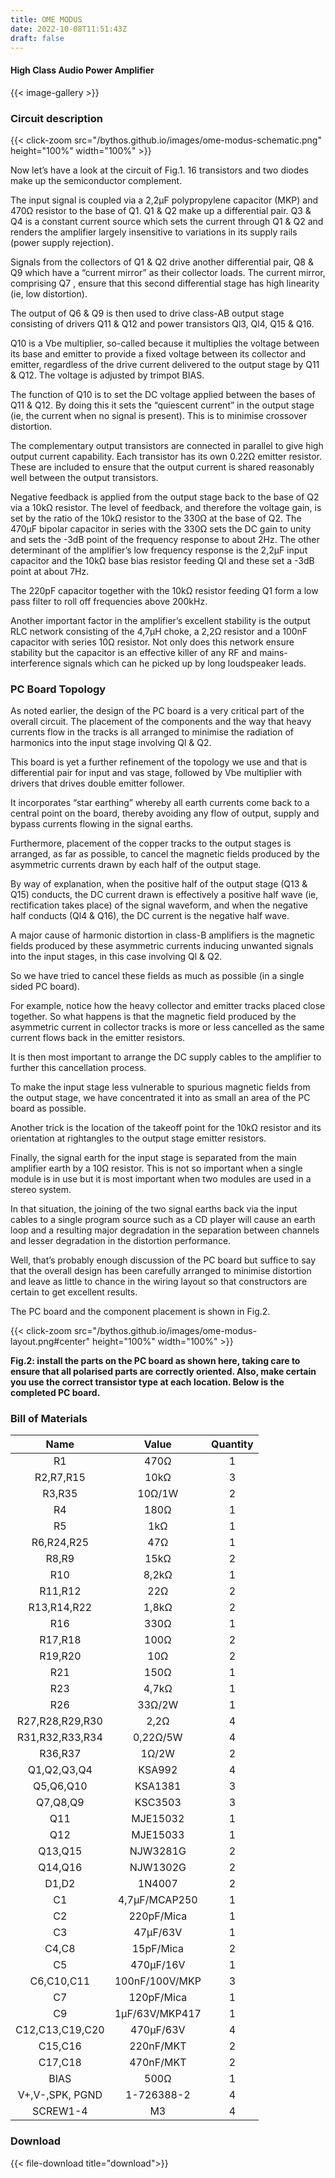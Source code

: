 ```yaml
---
title: OME MODUS
date: 2022-10-08T11:51:43Z
draft: false
---
```

#### High Class Audio Power Amplifier

{{< image-gallery >}}

### Circuit description

{{< click-zoom src="/bythos.github.io/images/ome-modus-schematic.png" height="100%" width="100%" >}}

Now let’s have a look at the circuit of Fig.1. 16 transistors and two diodes make up the semiconductor complement.

The input signal is coupled via a 2,2µF polypropylene capacitor (MKP) and 470Ω resistor to the base of Q1. Q1 & Q2 make up a differential pair. Q3 & Q4 is a constant current source which sets the current through Q1 & Q2 and renders the amplifier largely insensitive to variations in its supply rails (power supply rejection).

Signals from the collectors of Q1 & Q2 drive another differential pair, Q8 & Q9 which have a “current mirror” as their collector loads. The current mirror, comprising Q7 , ensure that this second differential stage has high linearity (ie, low distortion).

The output of Q6 & Q9 is then used to drive class-AB output stage consisting of drivers Q11 & Q12 and power transistors Ql3, Ql4, Q15 & Q16.

Q10 is a Vbe multiplier, so-called because it multiplies the voltage between its base and emitter to provide a fixed voltage between its collector and emitter, regardless of the drive current delivered to the output stage by Q11 & Q12. The voltage is adjusted by trimpot BIAS.

The function of Q10 is to set the DC voltage applied between the bases of Q11 & Q12. By doing this it sets the “quiescent current” in the output stage (ie, the current when no signal is present). This is to minimise crossover distortion.

The complementary output transistors are connected in parallel to give high output current capability. Each transistor has its own 0.22Ω emitter resistor. These are included to ensure that the output current is shared reasonably well between the output transistors.

Negative feedback is applied from the output stage back to the base of Q2 via a 10kΩ resistor. The level of feedback, and therefore the voltage gain, is set by the ratio of the 10kΩ resistor to the 330Ω at the base of Q2. The 470µF bipolar capacitor in series with the 330Ω sets the DC gain to unity and sets the -3dB point of the frequency response to about 2Hz. The other determinant of the amplifier’s low frequency response is the 2,2µF input capacitor and the 10kΩ base bias resistor feeding Ql and these set a -3dB point at about 7Hz.

The 220pF capacitor together with the 10kΩ resistor feeding Q1 form a low pass filter to roll off frequencies above 200kHz.

Another important factor in the amplifier’s excellent stability is the output RLC network consisting of the 4,7µH choke, a 2,2Ω resistor and a 100nF capacitor with series 10Ω resistor. Not only does this network ensure stability but the capacitor is an effective killer of any RF and mains-interference signals which can he picked up by long loudspeaker leads.

### PC Board Topology

As noted earlier, the design of the PC board is a very critical part of the overall circuit. The placement of the components and the way that heavy currents flow in the tracks is all arranged to minimise the radiation of harmonics into the input stage involving Ql & Q2.

This board is yet a further refinement of the topology we use and that is differential pair for input and vas stage, followed by Vbe multiplier with drivers that drives double emitter follower.

It incorporates “star earthing” whereby all earth currents come back to a central point on the board, thereby avoiding any flow of output, supply and bypass currents flowing in the signal earths.

Furthermore, placement of the copper tracks to the output stages is arranged, as far as possible, to cancel the magnetic fields produced by the asymmetric currents drawn by each half of the output stage.

By way of explanation, when the positive half of the output stage (Q13 & Q15) conducts, the DC current drawn is effectively a positive half wave (ie, rectification takes place) of the signal waveform, and when the negative half conducts (Ql4 & Q16), the DC current is the negative half wave.

A major cause of harmonic distortion in class-B amplifiers is the magnetic fields produced by these asymmetric currents inducing unwanted signals into the input stages, in this case involving Ql & Q2.

So we have tried to cancel these fields as much as possible (in a single sided PC board).

For example, notice how the heavy collector and emitter tracks placed close together. So what happens is that the magnetic field produced by the asymmetric current in collector tracks is more or less cancelled as the same current flows back in the emitter resistors.

It is then most important to arrange the DC supply cables to the amplifier to further this cancellation process.

To make the input stage less vulnerable to spurious magnetic fields from the output stage, we have concentrated it into as small an area of the PC board as possible.

Another trick is the location of the takeoff point for the 10kΩ resistor and its orientation at rightangles to the output stage emitter resistors.

Finally, the signal earth for the input stage is separated from the main amplifier earth by a 10Ω resistor. This is not so important when a single module is in use but it is most important when two modules are used in a stereo system.

In that situation, the joining of the two signal earths back via the input cables to a single program source such as a CD player will cause an earth loop and a resulting major degradation in the separation between channels and lesser degradation in the distortion performance.

Well, that’s probably enough discussion of the PC board but suffice to say that the overall design has been carefully arranged to minimise distortion and leave as little to chance in the wiring layout so that constructors are certain to get excellent results.

The PC board and the component placement is shown in Fig.2.

{{< click-zoom src="/bythos.github.io/images/ome-modus-layout.png#center" height="100%" width="100%" >}}

**Fig.2: install the parts on the PC board as shown here, taking care
to ensure that all polarised parts are correctly oriented. Also, make certain you use the correct transistor type at each location. Below is the completed PC board.**

 ### Bill of Materials
 
| Name                                    | Value             | Quantity  |             
|:---------------------------------------:|:-----------------:|:---------:|
| R1                                      |  470Ω             |     1     |
| R2,R7,R15                               |  10kΩ             |     3     |
| R3,R35                                  |  10Ω/1W           |     2     |
| R4                                      |  180Ω             |     1     |
| R5                                      |  1kΩ              |     1     |
| R6,R24,R25                              |  47Ω              |     1     |
| R8,R9                                   |  15kΩ             |     2     |
| R10                                     |  8,2kΩ            |     1     |
| R11,R12                                 |  22Ω              |     2     |
| R13,R14,R22                             |  1,8kΩ            |     2     |
| R16                                     |  330Ω             |     1     |
| R17,R18                                 |  100Ω             |     2     |
| R19,R20                                 |  10Ω              |     2     |
| R21                                     |  150Ω             |     1     |
| R23                                     |  4,7kΩ            |     1     |
| R26                                     |  33Ω/2W           |     1     |
| R27,R28,R29,R30                         |  2,2Ω             |     4     |
| R31,R32,R33,R34                         |  0,22Ω/5W         |     4     |
| R36,R37                                 |  1Ω/2W            |     2     |
| Q1,Q2,Q3,Q4                             |  KSA992           |     4     |
| Q5,Q6,Q10                               |  KSA1381          |     3     |
| Q7,Q8,Q9                                |  KSC3503          |     3     |
| Q11                                     |  MJE15032         |     1     |
| Q12                                     |  MJE15033         |     1     |
| Q13,Q15                                 |  NJW3281G         |     2     |
| Q14,Q16                                 |  NJW1302G         |     2     |
| D1,D2                                   |  1N4007           |     2     |
| C1                                      |  4,7μF/MCAP250    |     1     |
| C2                                      |  220pF/Mica       |     1     |
| C3                                      |  47μF/63V         |     1     |
| C4,C8                                   |  15pF/Mica        |     2     |
| C5                                      |  470μF/16V        |     1     |
| C6,C10,C11                              |  100nF/100V/MKP   |     3     |
| C7                                      |  120pF/Mica       |     1     |
| C9                                      |  1μF/63V/MKP417   |     1     |
| C12,C13,C19,C20                         |  470μF/63V        |     4     |
| C15,C16                                 |  220nF/MKT        |     2     |
| C17,C18                                 |  470nF/MKT        |     2     |
| BIAS                                    |  500Ω             |     1     |
| V+,V-,SPK, PGND                         |  1-726388-2       |     4     |
| SCREW1-4                                |  M3               |     4     |

### Download  

{{< file-download title="download">}}
